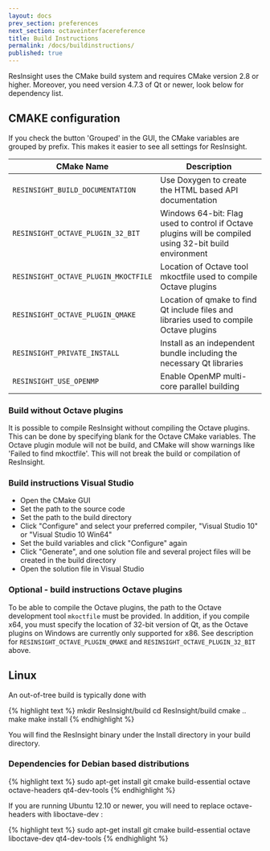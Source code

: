 ```yaml
---
layout: docs
prev_section: preferences
next_section: octaveinterfacereference
title: Build Instructions
permalink: /docs/buildinstructions/
published: true
---
```


ResInsight uses the CMake build system and requires CMake version 2.8 or higher. Moreover, you need version 4.7.3 of Qt or newer, look below for dependency list.

## CMAKE configuration

If you check the button 'Grouped' in the GUI, the CMake variables are grouped by prefix. This makes it easier to see all settings for ResInsight.


| CMake Name   | Description |
|--------------|---------|
| `RESINSIGHT_BUILD_DOCUMENTATION`      | Use Doxygen to create the HTML based API documentation |
| `RESINSIGHT_OCTAVE_PLUGIN_32_BIT`     | Windows 64-bit: Flag used to control if Octave plugins will be compiled using 32-bit build environment |
| `RESINSIGHT_OCTAVE_PLUGIN_MKOCTFILE`  | Location of Octave tool mkoctfile used to compile Octave plugins |
| `RESINSIGHT_OCTAVE_PLUGIN_QMAKE`      | Location of qmake to find Qt include files and libraries used to compile Octave plugins |
| `RESINSIGHT_PRIVATE_INSTALL`          | Install as an independent bundle including the necessary Qt libraries |
| `RESINSIGHT_USE_OPENMP`               | Enable OpenMP multi-core parallel building |

### Build without Octave plugins
It is possible to compile ResInsight without compiling the Octave plugins. This can be done by specifying blank for the Octave CMake variables. The Octave plugin module will not be build, and CMake will show warnings like 'Failed to find mkoctfile'. This will not break the build or compilation of ResInsight.

### Build instructions Visual Studio
- Open the CMake GUI
- Set the path to the source code
- Set the path to the build directory
- Click "Configure" and select your preferred compiler, "Visual Studio 10" or "Visual Studio 10 Win64"
- Set the build variables and click "Configure" again
- Click "Generate", and one solution file and several project files will be created in the build directory
- Open the solution file in Visual Studio

### Optional - build instructions Octave plugins 
To be able to compile the Octave plugins, the path to the Octave development tool `mkoctfile` must be provided. In addition, if you compile x64, you must specify the location of 32-bit version of Qt, as the Octave plugins on Windows are currently only supported for x86.
See description for `RESINSIGHT_OCTAVE_PLUGIN_QMAKE` and `RESINSIGHT_OCTAVE_PLUGIN_32_BIT` above.

## Linux

An out-of-tree build is typically done with

{% highlight text %}
mkdir ResInsight/build
cd ResInsight/build
cmake ..
make
make install
{% endhighlight %}

You will find the ResInsight binary under the Install directory in your build directory.

### Dependencies for Debian based distributions

{% highlight text %}
sudo apt-get install git cmake build-essential octave octave-headers qt4-dev-tools
{% endhighlight %}

If you are running Ubuntu 12.10 or newer, you will need to replace octave-headers with liboctave-dev :

{% highlight text %}
sudo apt-get install git cmake build-essential octave liboctave-dev qt4-dev-tools
{% endhighlight %}
